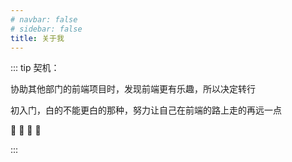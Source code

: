 ```yaml
---
# navbar: false
# sidebar: false
title: 关于我
---
```


::: tip 契机：

协助其他部门的前端项目时，发现前端更有乐趣，所以决定转行

初入门，白的不能更白的那种，努力让自己在前端的路上走的再远一点

:tada: :tada: :tada: :100:

:::
